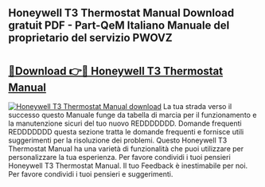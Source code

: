 ## Honeywell T3 Thermostat Manual Download gratuit PDF - Part-QeM Italiano Manuale del proprietario del servizio PWOVZ

# <h2><a href="http://dfgvwm1.blite.top/?on=Honeywell+T3+Thermostat+Manual">🔗Download 👉🔴 Honeywell T3 Thermostat Manual</a></h2>

[![Honeywell T3 Thermostat Manual download](https://i.imgur.com/lujVjoI.png)](http://dfgvwm1.blite.top/?on=Honeywell+T3+Thermostat+Manual)
La tua strada verso il successo questo Manuale funge da tabella di marcia per il funzionamento e la manutenzione sicuri del tuo nuovo REDDDDDDD. Domande frequenti REDDDDDDD questa sezione tratta le domande frequenti e fornisce utili suggerimenti per la risoluzione dei problemi. Questo Honeywell T3 Thermostat Manual ha una varietà di funzionalità che puoi utilizzare per personalizzare la tua esperienza. Per favore condividi i tuoi pensieri Honeywell T3 Thermostat Manual. Il tuo Feedback è inestimabile per noi. Per favore condividi i tuoi pensieri e suggerimenti.
